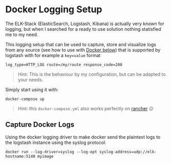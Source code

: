 Docker Logging Setup
====================

The ELK-Stack (ElasticSearch, Logstash, Kibana) is actually very known for
logging, but when I searched for a ready to use solution nothing statisfied me
to my need.

This logging setup that can be used to capture, store and visualize logs from
any source (see how to use with [Docker below](#capture-docker-logs)) that is
supported by logstash with for example a `key=value` format

	log_type=HTTP_LOG route=/my/route response_code=200

> Hint: This is the behaviour by my configuration, but can be adapted to your
> needs.

Simply start using it with:

	docker-compose up

> Hint: this `docker-compose.yml` also works perfectly on
> [rancher](rancher.com) :wink:

Capture Docker Logs
-------------------

Using the docker logging driver to make docker send the plaintext logs to
the logstash instance using the syslog protocol.

	docker run --log-driver=syslog --log-opt syslog-address=udp://elk-hostname:5140 myimage
